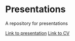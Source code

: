 # Presentations
A repository for presentations

[Link to presentation](Biography.html)
[Link to CV](main.tex)
